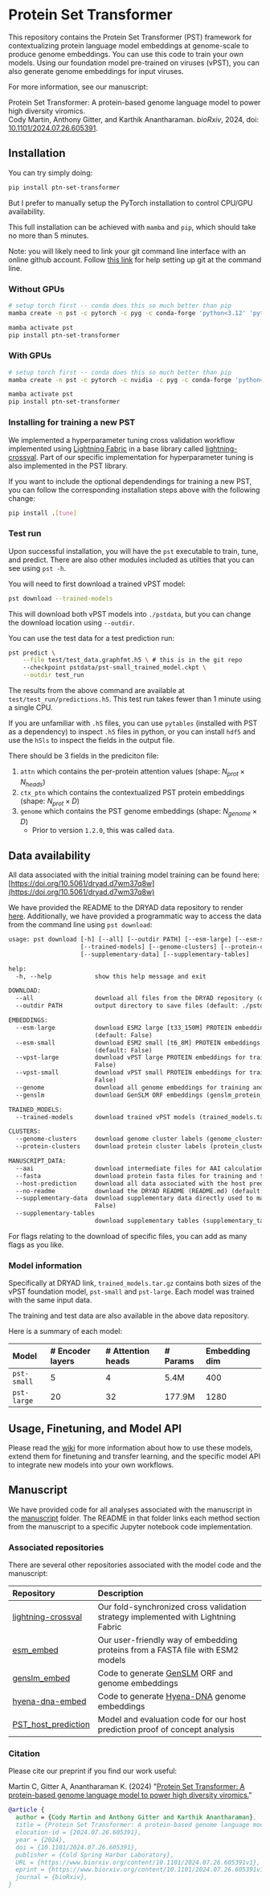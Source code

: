 # Protein Set Transformer

This repository contains the Protein Set Transformer (PST) framework for contextualizing protein language model embeddings at genome-scale to produce genome embeddings. You can use this code to train your own models. Using our foundation model pre-trained on viruses (vPST), you can also generate genome embeddings for input viruses.

For more information, see our manuscript:

Protein Set Transformer: A protein-based genome language model to power high diversity viromics.  
Cody Martin, Anthony Gitter, and Karthik Anantharaman.
*bioRxiv*, 2024, doi: [10.1101/2024.07.26.605391](https://doi.org/10.1101/2024.07.26.605391).

## Installation

You can try simply doing:

```bash
pip install ptn-set-transformer
```

But I prefer to manually setup the PyTorch installation to control CPU/GPU availability.

This full installation can be achieved with `mamba` and `pip`, which should take no more than 5 minutes.

Note: you will likely need to link your git command line interface with an online github account. Follow [this link](https://docs.github.com/en/get-started/getting-started-with-git/set-up-git#setting-up-git) for help setting up git at the command line.

### Without GPUs

```bash
# setup torch first -- conda does this so much better than pip
mamba create -n pst -c pytorch -c pyg -c conda-forge 'python<3.12' 'pytorch>=2.0' cpuonly pyg pytorch-scatter

mamba activate pst
pip install ptn-set-transformer
```

### With GPUs

```bash
# setup torch first -- conda does this so much better than pip
mamba create -n pst -c pytorch -c nvidia -c pyg -c conda-forge 'python<3.12' 'pytorch>=2.0' pytorch-cuda=11.8 pyg pytorch-scatter

mamba activate pst
pip install ptn-set-transformer
```

### Installing for training a new PST

We implemented a hyperparameter tuning cross validation workflow implemented using [Lightning Fabric](https://lightning.ai/docs/fabric/stable/) in a base library called [lightning-crossval](https://github.com/cody-mar10/lightning-crossval). Part of our specific implementation for hyperparameter tuning is also implemented in the PST library.

If you want to include the optional dependendings for training a new PST, you can follow the corresponding installation steps above with the following change:

```bash
pip install .[tune]
```

### Test run

Upon successful installation, you will have the `pst` executable to train, tune, and predict. There are also other modules included as utilties that you can see using `pst -h`.

You will need to first download a trained vPST model:

```bash
pst download --trained-models
```

This will download both vPST models into `./pstdata`, but you can change the download location using `--outdir`.

You can use the test data for a test prediction run:

```bash
pst predict \
    --file test/test_data.graphfmt.h5 \ # this is in the git repo
    --checkpoint pstdata/pst-small_trained_model.ckpt \
    --outdir test_run
```

The results from the above command are available at `test/test_run/predictions.h5`. This test run takes fewer than 1 minute using a single CPU.

If you are unfamiliar with `.h5` files, you can use `pytables` (installed with PST as a dependency) to inspect `.h5` files in python, or you can install `hdf5` and use the `h5ls` to inspect the fields in the output file.

There should be 3 fields in the prediciton file:

1. `attn` which contains the per-protein attention values (shape: $N_{prot} \times N_{heads}$)
2. `ctx_ptn` which contains the contextualized PST protein embeddings (shape: $N_{prot} \times D$)
3. `genome` which contains the PST genome embeddings (shape: $N_{genome} \times D$)
    - Prior to version `1.2.0`, this was called `data`.

## Data availability

All data associated with the initial training model training can be found here: [https://doi.org/10.5061/dryad.d7wm37q8w](https://doi.org/10.5061/dryad.d7wm37q8w)

We have provided the README to the DRYAD data repository to render [here](DRYAD_README.md). Additionally, we have provided a programmatic way to access the data from the command line using `pst download`:

```txt
usage: pst download [-h] [--all] [--outdir PATH] [--esm-large] [--esm-small] [--vpst-large] [--vpst-small] [--genome] [--genslm]
                    [--trained-models] [--genome-clusters] [--protein-clusters] [--aai] [--fasta] [--host-prediction] [--no-readme]
                    [--supplementary-data] [--supplementary-tables]

help:
  -h, --help            show this help message and exit

DOWNLOAD:
  --all                 download all files from the DRYAD repository (default: False)
  --outdir PATH         output directory to save files (default: ./pstdata)

EMBEDDINGS:
  --esm-large           download ESM2 large [t33_150M] PROTEIN embeddings for training and test viruses (esm-large_protein_embeddings.tar.gz)
                        (default: False)
  --esm-small           download ESM2 small [t6_8M] PROTEIN embeddings for training and test viruses (esm-small_protein_embeddings.tar.gz)
                        (default: False)
  --vpst-large          download vPST large PROTEIN embeddings for training and test viruses (pst-large_protein_embeddings.tar.gz) (default:
                        False)
  --vpst-small          download vPST small PROTEIN embeddings for training and test viruses (pst-small_protein_embeddings.tar.gz) (default:
                        False)
  --genome              download all genome embeddings for training and test viruses (genome_embeddings.tar.gz) (default: False)
  --genslm              download GenSLM ORF embeddings (genslm_protein_embeddings.tar.gz) (default: False)

TRAINED_MODELS:
  --trained-models      download trained vPST models (trained_models.tar.gz) (default: False)

CLUSTERS:
  --genome-clusters     download genome cluster labels (genome_clusters.tar.gz) (default: False)
  --protein-clusters    download protein cluster labels (protein_clusters.tar.gz) (default: False)

MANUSCRIPT_DATA:
  --aai                 download intermediate files for AAI calculations in the manuscript (aai.tar.gz) (default: False)
  --fasta               download protein fasta files for training and test viruses (fasta.tar.gz) (default: False)
  --host-prediction     download all data associated with the host prediction proof of concept (host_prediction.tar.gz) (default: False)
  --no-readme           download the DRYAD README (README.md) (default: True)
  --supplementary-data  download supplementary data directly used to make the figures in the manuscript (supplementary_data.tar.gz) (default:
                        False)
  --supplementary-tables
                        download supplementary tables (supplementary_tables.zip) (default: False)
```

For flags relating to the download of specific files, you can add as many flags as you like.

### Model information

Specifically at DRYAD link, `trained_models.tar.gz` contains both sizes of the vPST foundation model, `pst-small` and `pst-large`. Each model was trained with the same input data.

The training and test data are also available in the above data repository.

Here is a summary of each model:

| Model       | # Encoder layers | # Attention heads | # Params | Embedding dim |
| :---------- | :--------------- | :---------------- | :------- | :------------ |
| `pst-small` | 5                | 4                 | 5.4M     | 400           |
| `pst-large` | 20               | 32                | 177.9M   | 1280          |

## Usage, Finetuning, and Model API

Please read the [wiki](https://github.com/AnantharamanLab/protein_set_transformer/wiki) for more information about how to use these models, extend them for finetuning and transfer learning, and the specific model API to integrate new models into your own workflows.

## Manuscript

We have provided code for all analyses associated with the manuscript in the [manuscript](manuscript) folder. The README in that folder links each method section from the manuscript to a specific Jupyter notebook code implementation.

### Associated repositories

There are several other repositories associated with the model code and the manuscript:

| Repository | Description |
| :--------- | :---------- |
| [lightning-crossval](https://github.com/cody-mar10/lightning-crossval) | Our fold-synchronized cross validation strategy implemented with Lightning Fabric |
| [esm_embed](https://github.com/cody-mar10/esm_embed) | Our user-friendly way of embedding proteins from a FASTA file with ESM2 models |
| [genslm_embed](https://github.com/cody-mar10/genslm_embed) | Code to generate [GenSLM](https://github.com/ramanathanlab/genslm) ORF and genome embeddings |
| [hyena-dna-embed](https://github.com/cody-mar10/hyena-dna-embed) | Code to generate [Hyena-DNA](https://github.com/HazyResearch/hyena-dna) genome embeddings |
| [PST_host_prediction](https://github.com/cody-mar10/PST_host_prediction) | Model and evaluation code for our host prediction proof of concept analysis |

### Citation

Please cite our preprint if you find our work useful:

Martin C, Gitter A, Anantharaman K. (2024) "[Protein Set Transformer: A protein-based genome language model to power high diversity viromics.](https://doi.org/10.1101/2024.07.26.605391)"

```bibtex
@article {
  author = {Cody Martin and Anthony Gitter and Karthik Anantharaman},
  title = {Protein Set Transformer: A protein-based genome language model to power high diversity viromics},
  elocation-id = {2024.07.26.605391},
  year = {2024},
  doi = {10.1101/2024.07.26.605391},
  publisher = {Cold Spring Harbor Laboratory},
  URL = {https://www.biorxiv.org/content/10.1101/2024.07.26.605391v1},
  eprint = {https://www.biorxiv.org/content/10.1101/2024.07.26.605391v1.full.pdf}
  journal = {bioRxiv},
}
```
